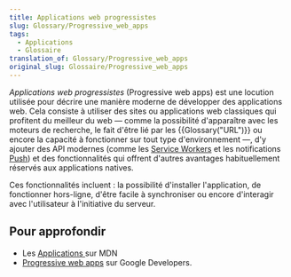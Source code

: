 ```yaml
---
title: Applications web progressistes
slug: Glossary/Progressive_web_apps
tags:
  - Applications
  - Glossaire
translation_of: Glossary/Progressive_web_apps
original_slug: Glossaire/Progressive_web_apps
---
```

_Applications web progressistes_ (Progressive web apps) est une locution utilisée pour décrire une manière moderne de développer des applications web. Cela consiste à utiliser des sites ou applications web classiques qui profitent du meilleur du web — comme la possibilité d'apparaître avec les moteurs de recherche, le fait d'être lié par les {{Glossary("URL")}} ou encore la capacité à fonctionner sur tout type d'environnement —, d'y ajouter des API modernes (comme les [Service Workers](/fr/docs/Web/API/Service_Worker_API) et les notifications [Push](/fr/docs/Web/API/Push_API)) et des fonctionnalités qui offrent d'autres avantages habituellement réservés aux applications natives.

Ces fonctionnalités incluent : la possibilité d'installer l'application, de fonctionner hors-ligne, d'être facile à synchroniser ou encore d'interagir avec l'utilisateur à l'initiative du serveur.

## Pour approfondir

- Les [Applications ](/fr/Apps)sur MDN
- [Progressive web apps](https://developers.google.com/web/progressive-web-apps) sur Google Developers.
